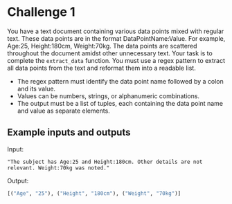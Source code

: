 # Challenge 1
You have a text document containing various data points mixed with regular text. These data points are in the format DataPointName:Value. For example, Age:25, Height:180cm, Weight:70kg. The data points are scattered throughout the document amidst other unnecessary text. Your task is to complete the `extract_data` function. You must use a regex pattern to extract all data points from the text and reformat them into a readable list.

- The regex pattern must identify the data point name followed by a colon and its value.
- Values can be numbers, strings, or alphanumeric combinations.
- The output must be a list of tuples, each containing the data point name and value as separate elements.

## Example inputs and outputs
Input:
```
"The subject has Age:25 and Height:180cm. Other details are not relevant. Weight:70kg was noted."
```

Output:
```python
[("Age", "25"), ("Height", "180cm"), ("Weight", "70kg")]
```